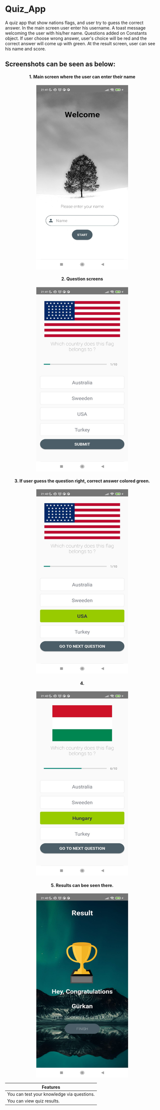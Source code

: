 # Quiz_App
A quiz app that show nations flags, and user try to guess the correct answer. In the main screen user enter his username. A toast message welcoming the user with his/her name.
Questions added on Constants object. If user choose wrong answer, user's choice will be red and the correct answer will come up with green. At the result screen, user 
can see his name and score. 
<table align="center">
 <thead>
  <tr>
   <th> Features </th>
  </tr>
 </thead>
 <tbody>
  <tr><td>You can test your knowledge via questions.</td></tr>
  <tr><td>You can view quiz results.</td></tr>
  
## Screenshots can be seen as below:


<h4 align="center">
1. Main screen where the user can enter their name
</h4>

  

<p align="center">
 <img src="https://raw.githubusercontent.com/ihtiyargurkan/Quiz_App/master/screenshot_1.jpg " width="300" height="600">   
</p>
 
 
<h4 align="center">
2. Question screens
</h4>
 

<p align="center">
 <img src="https://raw.githubusercontent.com/ihtiyargurkan/Quiz_App/master/screenshot_2.jpg " width="300" height="600">   
</p>

<h4 align="center">
3. If user guess the question right, correct answer colored green.
</h4>

<p align="center">
 <img src="https://raw.githubusercontent.com/ihtiyargurkan/Quiz_App/master/screenshot_3.jpg " width="300" height="600">   
</p>  
  
<h4 align="center">
4.
</h4>
  
<p align="center">
 <img src="https://raw.githubusercontent.com/ihtiyargurkan/Quiz_App/master/screenshot_4.jpg " width="300" height="600">   
</p>  
<h4 align="center">
5. Results can bee seen there.
</h4>

<p align="center">
 <img src="https://raw.githubusercontent.com/ihtiyargurkan/Quiz_App/master/screenshot_5.jpg " width="300" height="600">   
</p>  
  

